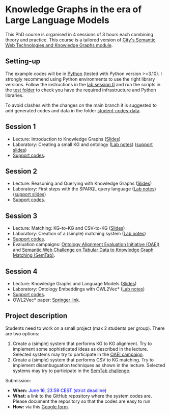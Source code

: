 # Knowledge Graphs in the era of Large Language Models

This PhD course is organised in 4 sessions of 3 hours each combining theory and practice.
This course is a tailored version of [City's Semantic Web Technologies and Knowledge Graphs module](https://github.com/turing-knowledge-graphs/teaching/tree/main/city).

## Setting-up 

The example codes will be in [Python](https://www.python.org/downloads/) (tested with Python version >=3.10). I strongly recommend using Python environments to use the right library versions.
Follow the instructions in the [lab session 0](https://github.com/city-knowledge-graphs/phd-course/blob/main/labs/phd-course-kgs-aalborg-lab-session-0.pdf) and run the scripts in the [test folder](https://github.com/city-knowledge-graphs/phd-course/tree/main/python/test) to check you have the required infrastructure and Python libraries.

To avoid clashes with the changes on the main branch it is suggested to add generated codes and data in the folder [student-codes-data](https://github.com/city-knowledge-graphs/phd-course/tree/main/python/student-codes-data).

## Session 1
- Lecture: Introduction to Knowledge Graphs ([Slides](https://github.com/city-knowledge-graphs/phd-course/blob/main/lectures/phd-course-kgs-aalborg-session-1-intro.pdf))
- Laboratory: Creating a small KG and ontology ([Lab notes](https://github.com/city-knowledge-graphs/phd-course/blob/main/labs/phd-course-kgs-aalborg-lab-session-1-kgs-onto.pdf)) ([support slides](https://github.com/city-knowledge-graphs/phd-course/blob/main/labs/phd-course-kgs-aalborg-lab-session-1-2-support-slides.pdf))
- [Support codes](https://github.com/city-knowledge-graphs/phd-course/tree/main/python/lab-session1).

## Session 2
- Lecture: Reasoning and Querying with Knowledge Graphs ([Slides](https://github.com/city-knowledge-graphs/phd-course/blob/main/lectures/phd-course-kgs-aalborg-session-2-querying-reasoning.pdf))
- Laboratory: First steps with the SPARQL query language ([Lab notes](https://github.com/city-knowledge-graphs/phd-course/blob/main/labs/phd-course-kgs-aalborg-lab-session-2-reasoning-sparql.pdf)) ([support slides](https://github.com/city-knowledge-graphs/phd-course/blob/main/labs/phd-course-kgs-aalborg-lab-session-1-2-support-slides.pdf))
- [Support codes](https://github.com/city-knowledge-graphs/phd-course/tree/main/python/lab-session2).

## Session 3
- Lecture: Matching: KG-to-KG and CSV-to-KG ([Slides](https://github.com/city-knowledge-graphs/phd-course/blob/main/lectures/phd-course-kgs-aalborg-session-3-matching.pdf))
- Laboratory: Creation of a (simple) matching system ([Lab notes](https://github.com/city-knowledge-graphs/phd-course/blob/main/labs/phd-course-kgs-aalborg-lab-session-3-matching.pdf))
- [Support codes](https://github.com/city-knowledge-graphs/phd-course/tree/main/python/lab-session3).
- Evaluation campaigns: [Ontology Alignment Evaluation Initiative (OAEI)](oaei.ontologymatching.org/) and [Semantic Web Challenge on Tabular Data to Knowledge Graph Matching (SemTab)](https://www.cs.ox.ac.uk/isg/challenges/sem-tab/).  
  
## Session 4
- Lecture: Knowledge Graphs and Language Models ([Slides](https://github.com/city-knowledge-graphs/phd-course/blob/main/lectures/phd-course-kgs-aalborg-session-4-kgs-llm.pdf))
- Laboratory: Ontology Embeddings with OWL2Vec* ([Lab notes](https://github.com/city-knowledge-graphs/phd-course/blob/main/labs/phd-course-kgs-aalborg-lab-session-4-owl2vec.pdf))
- [Support codes](https://github.com/city-knowledge-graphs/phd-course/tree/main/python/lab-session4).
- OWL2Vec* paper: [Springer link](https://doi.org/10.1007/s10994-021-05997-6).
  
## Project description

Students need to work on a small project (max 2 students per group). There are two options:
1. Create a (simple) system that performs KG to KG alignment. Try to implement some sophisticated ideas as described in the lecture. Selected systems may try to participate in the [OAEI campaign](http://oaei.ontologymatching.org/).
2. Create a (simple) system that performs CSV to KG matching. Try to implement disambuguation techniques as shown in the lecture. Selected systems may try to participate in the [SemTab challenge](https://www.cs.ox.ac.uk/isg/challenges/sem-tab/).

Submission:
- **When:** <font color='blue'>June 16, 23:59 CEST (strict deadline)</font>
- **What:** a link to the GitHub repository where the system codes are. Please document the repository so that the codes are easy to run
- **How:** via this [Google form](https://forms.gle/xxwynC59y1xCgdvj8).
